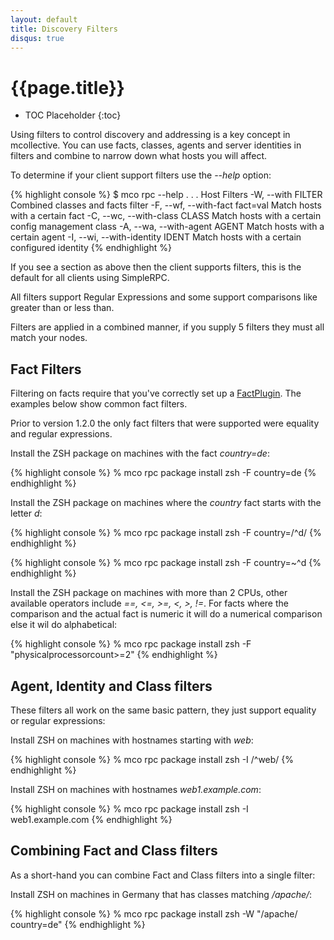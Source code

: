 ```yaml
---
layout: default
title: Discovery Filters
disqus: true
---
```


[FactPlugin]: /mcollective/reference/plugins/facts.html

# {{page.title}}

 * TOC Placeholder
 {:toc}

Using filters to control discovery and addressing is a key concept in mcollective.
You can use facts, classes, agents and server identities in filters and combine
to narrow down what hosts you will affect.

To determine if your client support filters use the _--help_ option:


{% highlight console %}
$ mco rpc --help
.
.
.
Host Filters
    -W, --with FILTER                Combined classes and facts filter
    -F, --wf, --with-fact fact=val   Match hosts with a certain fact
    -C, --wc, --with-class CLASS     Match hosts with a certain config management class
    -A, --wa, --with-agent AGENT     Match hosts with a certain agent
    -I, --wi, --with-identity IDENT  Match hosts with a certain configured identity
{% endhighlight %}

If you see a section as above then the client supports filters, this is the default
for all clients using SimpleRPC.

All filters support Regular Expressions and some support comparisons like greater than
or less than.

Filters are applied in a combined manner, if you supply 5 filters they must all match
your nodes.

## Fact Filters

Filtering on facts require that you've correctly set up a [FactPlugin].  The examples below
show common fact filters.

Prior to version 1.2.0 the only fact filters that were supported were equality and regular
expressions.

Install the ZSH package on machines with the fact _country=de_:

{% highlight console %}
% mco rpc package install zsh -F country=de
{% endhighlight %}

Install the ZSH package on machines where the _country_ fact starts with the letter _d_:

{% highlight console %}
% mco rpc package install zsh -F country=/^d/
{% endhighlight %}

{% highlight console %}
% mco rpc package install zsh -F country=~^d
{% endhighlight %}

Install the ZSH package on machines with more than 2 CPUs, other available operators
include _==, &lt;=, &gt;=, &lt;, &gt;, !=_.  For facts where the comparison and the
actual fact is numeric it will do a numerical comparison else it wil do alphabetical:

{% highlight console %}
% mco rpc package install zsh -F "physicalprocessorcount>=2"
{% endhighlight %}

## Agent, Identity and Class filters

These filters all work on the same basic pattern, they just support equality or regular
expressions:

Install ZSH on machines with hostnames starting with _web_:

{% highlight console %}
% mco rpc package install zsh -I /^web/
{% endhighlight %}

Install ZSH on machines with hostnames _web1.example.com_:

{% highlight console %}
% mco rpc package install zsh -I web1.example.com
{% endhighlight %}

## Combining Fact and Class filters

As a short-hand you can combine Fact and Class filters into a single filter:

Install ZSH on machines in Germany that has classes matching _/apache/_:

{% highlight console %}
% mco rpc package install zsh -W "/apache/ country=de"
{% endhighlight %}

